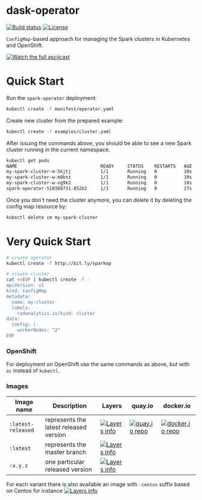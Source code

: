# dask-operator

[![Build status](https://travis-ci.org/jvm-operators/spark-operator.svg?branch=master)](https://travis-ci.org/jvm-operators/spark-operator)
[![License](https://img.shields.io/badge/license-Apache--2.0-blue.svg)](http://www.apache.org/licenses/LICENSE-2.0)

`ConfigMap`-based approach for managing the Spark clusters in Kubernetes and OpenShift.

<!--
asciinema rec -i 3
docker run -\-rm -v $PWD:/data asciinema/asciicast2gif -s 1.18 -w 104 -h 27 -t monokai 189204.cast demo.gif
-->
[![Watch the full asciicast](https://github.com/jvm-operators/spark-operator/raw/master/ascii.gif)](https://asciinema.org/a/189204?&cols=104&rows=27&theme=monokai)


# Quick Start

Run the `spark-operator` deployment:
```bash
kubectl create -f manifest/operator.yaml
```

Create new cluster from the prepared example:

```bash
kubectl create -f examples/cluster.yaml
```

After issuing the commands above, you should be able to see a new Spark cluster running in the current namespace.

```bash
kubectl get pods
NAME                               READY     STATUS    RESTARTS   AGE
my-spark-cluster-m-5kjtj           1/1       Running   0          10s
my-spark-cluster-w-m8knz           1/1       Running   0          10s
my-spark-cluster-w-vg9k2           1/1       Running   0          10s
spark-operator-510388731-852b2     1/1       Running   0          27s
```

Once you don't need the cluster anymore, you can delete it by deleting the config map resource by:
```bash
kubectl delete cm my-spark-cluster
```

# Very Quick Start

```bash
# create operator
kubectl create -f http://bit.ly/sparkop

# create cluster
cat <<EOF | kubectl create -f -
apiVersion: v1
kind: ConfigMap
metadata:
  name: my-cluster
  labels:
    radanalytics.io/kind: cluster
data:
  config: |-
    workerNodes: "2"
EOF
```

### OpenShift

For deployment on OpenShift use the same commands as above, but with `oc` instead of `kubectl`.

### Images

Image name         | Description | Layers | quay.io | docker.io
------------------ | ----------- | ------ | ------- | ----------
`:latest-released` | represents the latest released version | [![Layers info](https://images.microbadger.com/badges/image/jkremser/spark-operator:latest-released.svg)](https://microbadger.com/images/jkremser/spark-operator:latest-released) | [![quay.io repo](https://quay.io/repository/jkremser/spark-operator/status "quay.io repo")](https://quay.io/repository/jkremser/spark-operator?tab=tags) | [![docker.io repo](https://img.shields.io/docker/pulls/jkremser/spark-operator.svg "docker.io repo")](https://hub.docker.com/r/jkremser/spark-operator/tags/)
`:latest`          | represents the master branch | [![Layers info](https://images.microbadger.com/badges/image/jkremser/spark-operator:latest.svg)](https://microbadger.com/images/jkremser/spark-operator:latest) |  | 
`:x.y.z`           | one particular released version | [![Layers info](https://images.microbadger.com/badges/image/jkremser/spark-operator:0.1.4.svg)](https://microbadger.com/images/jkremser/spark-operator:0.1.4) |  | 

For each variant there is also available an image with `-centos` suffix based on Centos for instance [![Layers info](https://images.microbadger.com/badges/image/jkremser/spark-operator:latest-released-centos.svg)](https://microbadger.com/images/jkremser/spark-operator:latest-released-centos)
